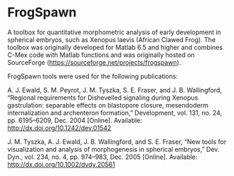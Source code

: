 # FrogSpawn

A toolbox for quantitative morphometric analysis of early development in spherical embryos, such as Xenopus laevis (African Clawed Frog). The toolbox was originally developed for Matlab 6.5 and higher and combines C-Mex code with Matlab functions and was originally hosted on SourceForge (https://sourceforge.net/projects/frogspawn).

FrogSpawn tools were used for the following publications:

A. J. Ewald, S. M. Peyrot, J. M. Tyszka, S. E. Fraser, and J. B. Wallingford, “Regional requirements for Dishevelled signaling during Xenopus gastrulation: separable effects on blastopore closure, mesendoderm internalization and archenteron formation,” Development, vol. 131, no. 24, pp. 6195–6209, Dec. 2004 [Online]. Available: http://dx.doi.org/10.1242/dev.01542

J. M. Tyszka, A. J. Ewald, J. B. Wallingford, and S. E. Fraser, “New tools for visualization and analysis of morphogenesis in spherical embryos,” Dev. Dyn., vol. 234, no. 4, pp. 974–983, Dec. 2005 [Online]. Available: http://dx.doi.org/10.1002/dvdy.20561
